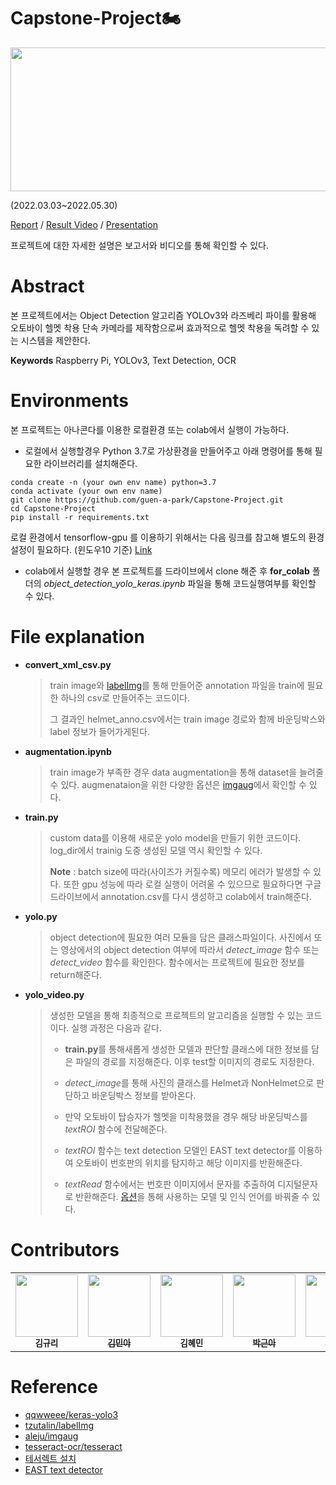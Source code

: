 # Capstone-Project🏍️

<img src="https://user-images.githubusercontent.com/77844152/170850973-a6d9197c-48f5-454f-83c1-0774e946af3b.png"  width="900" height="230">

 (2022.03.03~2022.05.30)  

[Report](https://drive.google.com/file/d/1O3djaE1sIkKqKMFZ2DDkFma04vOLrcwb/view?usp=sharing) / [Result Video](https://drive.google.com/file/d/1jtTDy1kF_WwoVZf0EnC5DHSWTQszGJoF/view?usp=sharing) / [Presentation](https://drive.google.com/file/d/1Rvjpv1Ab4Hc6qQEWCPy_vL7AzPkf9qzl/view?usp=sharing) 

프로젝트에 대한 자세한 설명은 보고서와 비디오를 통해 확인할 수 있다. 


#  Abstract

본 프로젝트에서는 Object Detection 알고리즘 YOLOv3와 라즈베리 파이를 활용해 오토바이 헬멧 착용 단속 카메라를 제작함으로써 효과적으로 헬멧 착용을 독려할 수 있는 시스템을 제안한다.

**Keywords** Raspberry Pi, YOLOv3, Text Detection, OCR  




# Environments

본 프로젝트는 아나콘다를 이용한 로컬환경 또는 colab에서 실행이 가능하다.

- 로컬에서 실행할경우 Python 3.7로 가상환경을 만들어주고 아래 명령어를 통해 필요한 라이브러리를 설치해준다. 

```shell
conda create -n (your own env name) python=3.7
conda activate (your own env name)
git clone https://github.com/guen-a-park/Capstone-Project.git
cd Capstone-Project
pip install -r requirements.txt
```

로컬 환경에서 tensorflow-gpu 를 이용하기 위해서는  다음 링크를 참고해 별도의 환경설정이 필요하다. (윈도우10 기준) [Link](https://github.com/guen-a-park/Capstone-Project/blob/main/%EA%B0%9C%EB%B0%9C%ED%99%98%EA%B2%BD%20%EC%84%B8%ED%8C%85%20%EB%AC%B8%EC%84%9C.pdf)

- colab에서 실행할 경우 본 프로젝트를 드라이브에서 clone 해준 후 **for_colab** 폴더의 *object_detection_yolo_keras.ipynb* 파일을 통해 코드실행여부를 확인할 수 있다.



# File explanation

- **convert_xml_csv.py**

  > train image와 [labelImg](https://github.com/tzutalin/labelImg)를 통해 만들어준 annotation 파일을 train에 필요한 하나의 csv로 만들어주는 코드이다. 
  >
  > 그 결과인 helmet_anno.csv에서는 train image 경로와 함께 바운딩박스와 label 정보가 들어가게된다.

- **augmentation.ipynb**

  > train image가 부족한 경우 data augmentation을 통해 dataset을 늘려줄 수 있다. augmenataion을 위한 다양한 옵션은 [imgaug](https://github.com/aleju/imgaug)에서 확인할 수 있다. 
  >
  
- **train.py**

  > custom data를 이용해 새로운 yolo model을 만들기 위한 코드이다. log_dir에서 trainig 도중 생성된 모델 역시 확인할 수 있다.
  >
  > **Note** : batch size에 따라(사이즈가 커질수록) 메모리 에러가 발생할 수 있다. 또한 gpu 성능에 따라 로컬 실행이 어려울 수 있으므로 필요하다면 구글 드라이브에서 annotation.csv를 다시 생성하고 colab에서 train해준다.

- **yolo.py**

  > object detection에 필요한 여러 모듈을 담은 클래스파일이다. 사진에서 또는 영상에서의 object detection 여부에 따라서 *detect_image* 함수 또는 *detect_video* 함수를 확인한다. 함수에서는 프로젝트에 필요한 정보를 return해준다.

- **yolo_video.py** 

  > 생성한 모델을 통해 최종적으로 프로젝트의 알고리즘을 실행할 수 있는 코드이다. 실행 과정은 다음과 같다.
  >
  > - **train.py**를 통해새롭게 생성한 모델과 판단할 클래스에 대한 정보를 담은 파일의 경로를 지정해준다. 이후 test할 이미지의 경로도 지정한다.
  >
  > - *detect_image*를 통해 사진의 클래스를 Helmet과 NonHelmet으로 판단하고 바운딩박스 정보를 받아온다.
  > - 만약 오토바이 탑승자가 헬멧을 미착용했을 경우 해당 바운딩박스를 *textROI* 함수에 전달해준다.
  > -  *textROI* 함수는 text detection 모델인 EAST text detector를 이용하여 오토바이 번호판의 위치를 탐지하고 해당 이미지를 반환해준다.
  > - *textRead* 함수에서는 번호판 이미지에서 문자를 추출하여 디지털문자로 반환해준다. [옵션](https://muthu.co/all-tesseract-ocr-options/)을 통해 사용하는 모델 및 인식 언어를 바꿔줄 수 있다.  



# Contributors



<table>
  <tr>
    <td align="center"><img src="https://user-images.githubusercontent.com/63901494/129583717-42d19759-7586-4de0-aea9-5e935295f4dd.png" width="100" height="100"><br /><sub><b>김규리</b></sub></td>
    <td align="center"><a href="https://github.com/mina-kim-1015"><img src="https://avatars.githubusercontent.com/u/79397445?v=4" width="100" height="100"><br /><sub><b>김민아</b></sub></td>
     <td align="center"><img src="https://avatars.githubusercontent.com/u/79395493?v=4" width="100" height="100"><br /><sub><b>김혜민</b></sub></td>
    <td align="center"><a href="https://github.com/guen-a-park"><img src="https://avatars.githubusercontent.com/u/77844152?s=400&v=4" width="100" height="100"><br /><sub><b>박근아</b></sub></td>
    <td align="center"><a href="https://github.com/hong-ep"><img src="https://avatars.githubusercontent.com/u/104953860?v=4" width="100" height="100"><br /><sub><b>홍은표</b></sub></td>
  </tr>
</table>





# Reference  

- [qqwweee/keras-yolo3](https://github.com/qqwweee/keras-yolo3)
- [tzutalin/labelImg](https://github.com/tzutalin/labelImg)
- [aleju/imgaug](https://github.com/aleju/imgaug)
- [tesseract-ocr/tesseract](https://github.com/tesseract-ocr/tesseract)
- [테서렉트 설치](https://ddolcat.tistory.com/954)
- [EAST text detector](https://pyimagesearch.com/2018/08/20/opencv-text-detection-east-text-detector/)



